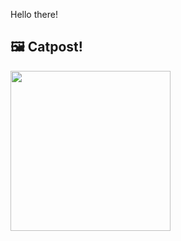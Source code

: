 Hello there!



## 🖼️ Catpost!

<sub>
    <img src="https://cdn2.thecatapi.com/images/e1q.jpg" height="256">
</sub>

